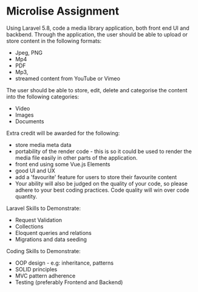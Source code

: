 # Microlise Assignment
Using Laravel 5.8, code a media library application, both front end UI and backbend.
Through the application, the user should be able to upload or store content in the following formats:


- Jpeg, PNG
- Mp4
- PDF
- Mp3,
- streamed content from YouTube or Vimeo

The user should be able to store, edit, delete and categorise the content into the following categories:

- Video
- Images
- Documents

Extra credit will be awarded for the following:
- store media meta data
- portability of the render code - this is so it could be used to render the media file easily in other parts of the application.
- front end using some Vue.js Elements
- good UI and UX
- add a 'favourite' feature for users to store their favourite content
- Your ability will also be judged on the quality of your code, so please adhere to your best coding practices. Code quality will win over code quantity.


Laravel Skills to Demonstrate:
- Request Validation
- Collections
- Eloquent queries and relations
- Migrations and data seeding
 


Coding Skills to Demonstrate:
- OOP design - e.g: inheritance, patterns
- SOLID principles
- MVC pattern adherence
- Testing (preferably Frontend and Backend)